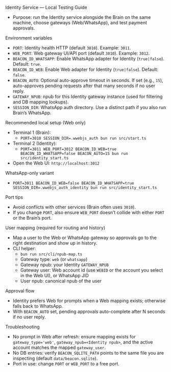 Identity Service — Local Testing Guide

- Purpose: run the Identity service alongside the Brain on the same machine, choose gateways (Web/WhatsApp), and test payment approvals.

Environment variables
- `PORT`: Identity health HTTP (default `3010`). Example: `3011`.
- `WEB_PORT`: Web gateway UI/API port (default `3010`). Example: `3012`.
- `BEACON_ID_WHATSAPP`: Enable WhatsApp adapter for Identity (`true|false`). Default: `true`.
- `BEACON_ID_WEB`: Enable Web adapter for Identity (`true|false`). Default: `false`.
- `BEACON_AUTO`: Optional auto-approve timeout in seconds. If set (e.g., `15`), auto-approves pending requests after that many seconds if no user reply.
- `GATEWAY_NPUB`: npub for this Identity gateway instance (used for filtering and DB mapping lookups).
- `SESSION_DIR`: WhatsApp auth directory. Use a distinct path if you also run Brain’s WhatsApp.

Recommended local setup (Web only)
- Terminal 1 (Brain):
  - `PORT=3010 SESSION_DIR=.wwebjs_auth bun run src/start.ts`
- Terminal 2 (Identity):
  - `PORT=3011 WEB_PORT=3012 BEACON_ID_WEB=true BEACON_ID_WHATSAPP=false BEACON_AUTO=15 bun run src/identity_start.ts`
- Open the Web UI: `http://localhost:3012`

WhatsApp-only variant
- `PORT=3011 BEACON_ID_WEB=false BEACON_ID_WHATSAPP=true SESSION_DIR=.wwebjs_auth_identity bun run src/identity_start.ts`

Port tips
- Avoid conflicts with other services (Brain often uses `3010`).
- If you change `PORT`, also ensure `WEB_PORT` doesn’t collide with either `PORT` or the Brain’s port.

User mapping (required for routing and history)
- Map a user to the Web or WhatsApp gateway so approvals go to the right destination and show up in history.
- CLI helper:
  - `bun run src/cli/npub-map.ts`
  - Gateway type: `web` (or `whatsapp`)
  - Gateway npub: your Identity `GATEWAY_NPUB`
  - Gateway user: Web account id (use `WEBID` or the account you select in the Web UI), or WhatsApp JID
  - User npub: canonical npub of the user

Approval flow
- Identity prefers Web for prompts when a Web mapping exists; otherwise falls back to WhatsApp.
- With `BEACON_AUTO` set, pending approvals auto-complete after N seconds if no user reply.

Troubleshooting
- No prompt in Web after refresh: ensure mapping exists for `gateway_type='web'`, `gateway_npub=<Identity npub>`, and the active account matches the mapped `gateway_user`.
- No DB entries: verify `BEACON_SQLITE_PATH` points to the same file you are inspecting (default `data/beacon.sqlite`).
- Port in use: change `PORT` or `WEB_PORT` to a free port.

